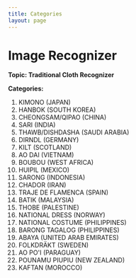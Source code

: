 ```yaml
---
title: Categories
layout: page
---
```


# Image Recognizer 
**Topic: Traditional Cloth Recognizer**

**Categories:**

1. KIMONO (JAPAN)
2. HANBOK (SOUTH KOREA)
3. CHEONGSAM/QIPAO (CHINA)
4. SARI (INDIA)
5. THAWB/DISHDASHA (SAUDI ARABIA)
6. DIRNDL (GERMANY)
7. KILT (SCOTLAND)
8. AO DAI (VIETNAM)
9. BOUBOU (WEST AFRICA)
10. HUIPIL (MEXICO)
11. SARONG (INDONESIA)
12. CHADOR (IRAN)
13. TRAJE DE FLAMENCA (SPAIN)
14. BATIK (MALAYSIA)
15. THOBE (PALESTINE)
16. NATIONAL DRESS (NORWAY)
17. NATIONAL COSTUME (PHILIPPINES)
18. BARONG TAGALOG (PHILIPPINES)
19. ABAYA (UNITED ARAB EMIRATES)
20. FOLKDRÄKT (SWEDEN)
21. AO PO'I (PARAGUAY)
22. POUNAMU PIUPIU (NEW ZEALAND)
23. KAFTAN (MOROCCO)